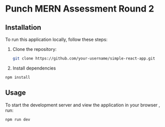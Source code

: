 # Punch MERN Assessment Round 2

## Installation
To run this application locally, follow these steps:

1. Clone the repository:
   ```bash
   git clone https://github.com/your-username/simple-react-app.git

2. Install dependencies
```
npm install
```


## Usage
To start the development server and view the application in your browser , run:
```
npm run dev
```

